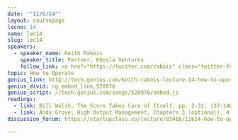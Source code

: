 ```yaml
---
date: '"11/6/14"'
layout: coursepage
lecno: 14
name: lec14
slug: lec14
speakers:
  - speaker_name: Keith Rabois
    speaker_title: Partner, Khosla Ventures
    follow_link: <a href="https://twitter.com/rabois" class="twitter-follow-button" data-show-count="false" data-show-screen-name="true">Follow @rabois</a>
topic: How to Operate
genius_link: http://tech.genius.com/Keith-rabois-lecture-14-how-to-operate-annotated
genius_divid: rg_embed_link_528976
genius_script: //tech.genius.com/songs/528976/embed.js
readings:
  - link: Bill Walsh, The Score Takes Care of Itself, pp. 2-31, 137-146, 202-203
  - link: Andy Grove, High Output Management, Chapters 3 (optional), 4, 9, 11, 13, 14 
discussion_forum: https://startupclass.co/lecture/83468/11614-how-to-operatebrbkeith-raboisb-ipartner-khosla-venturesi-----

---
```

